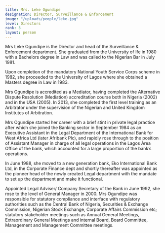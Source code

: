 ```yaml
---
title: Mrs. Leke Ogundipe
designation: Director, Surveillance & Enforcement
image: "/uploads/people/leke.jpg"
level: Directors
rank: 3
layout: person
---
```


Mrs Leke Ogundipe is the Director and head of the Surveillance & Enforcement department. She graduated from the University of Ife in 1980 with a Bachelors degree in Law and was called to the Nigerian Bar in July 1981.

Upon completion of the mandatory National Youth Service Corps scheme in 1982, she proceeded to the University of Lagos where she obtained a Masters degree in Law in 1983.

Mrs Ogundipe is accredited as a Mediator, having completed the Alternative Dispute Resolution (Mediation) accreditation course both in Nigeria (2002) and in the USA (2005). In 2013, she completed the first level training as an Arbitrator under the supervision of the Nigerian and United Kingdom Institutes of Arbitration.

Mrs Ogundipe started her career with a brief stint in private legal practice after which she joined the Banking sector in September 1984 as an Executive Assistant in the Legal Department of the International Bank for West Africa Ltd (later Afribank Plc), and rapidly rose through to the position of Assistant Manager in charge of all legal operations in the Lagos Area Office of the bank, which accounted for a large proportion of the bank’s operations.

In June 1988, she moved to a new generation bank, Eko International Bank Ltd, in the Corporate Finance dept and shortly thereafter was appointed as the pioneer head of the newly created Legal department with the mandate to set up the department and make it functional.

Appointed Legal Adviser/ Company Secretary of the Bank in June 1992, she rose to the level of General Manager in 2000. Mrs Ogundipe was responsible for statutory compliance and interface with regulatory authorities such as the Central Bank of Nigeria, Securities & Exchange Commission, Nigerian Stock Exchange, Corporate Affairs Commission etc; statutory stakeholder meetings such as Annual General Meetings, Extraordinary General Meetings and internal Board, Board Committee, Management and Management Committee meetings.